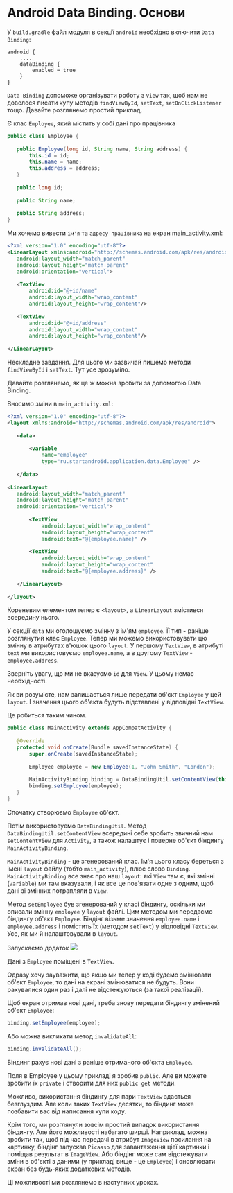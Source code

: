 # Android Data Binding. Основи

У `build.gradle` файл модуля в секції `android` необхідно включити `Data Binding`:
```
android {
    ....
    dataBinding {
        enabled = true
    }
}
```

`Data Binding` допоможе організувати роботу з `View` так, щоб нам не довелося писати купу методів `findViewById`, `setText`, `setOnClickListener` тощо. Давайте розглянемо простий приклад.

Є клас `Employee`, який містить у собі дані про працівника
```java
public class Employee {
 
   public Employee(long id, String name, String address) {
       this.id = id;
       this.name = name;
       this.address = address;
   }
 
   public long id;
 
   public String name;
 
   public String address;
}
```
Ми хочемо вивести `ім'я` та `адресу працівника` на екран main_activity.xml:
```xml
<?xml version="1.0" encoding="utf-8"?>
<LinearLayout xmlns:android="http://schemas.android.com/apk/res/android"
   android:layout_width="match_parent"
   android:layout_height="match_parent"
   android:orientation="vertical">
 
   <TextView
       android:id="@+id/name"
       android:layout_width="wrap_content"
       android:layout_height="wrap_content"/>
 
   <TextView
       android:id="@+id/address"
       android:layout_width="wrap_content"
       android:layout_height="wrap_content"/>
 
</LinearLayout>
```
Нескладне завдання. Для цього ми зазвичай пишемо методи `findViewById` і `setText`. Тут усе зрозуміло.

Давайте розглянемо, як це ж можна зробити за допомогою Data Binding.

Вносимо зміни в `main_activity.xml`:
```xml
<?xml version="1.0" encoding="utf-8"?>
<layout xmlns:android="http://schemas.android.com/apk/res/android">
 
   <data>
 
       <variable
           name="employee"
           type="ru.startandroid.application.data.Employee" />
 
   </data>
 
<LinearLayout
   android:layout_width="match_parent"
   android:layout_height="match_parent"
   android:orientation="vertical">
 
       <TextView
           android:layout_width="wrap_content"
           android:layout_height="wrap_content"
           android:text="@{employee.name}" />
 
       <TextView
           android:layout_width="wrap_content"
           android:layout_height="wrap_content"
           android:text="@{employee.address}" />
 
   </LinearLayout>
 
</layout>
```
Кореневим елементом тепер є `<layout>`, а `LinearLayout` змістився всередину нього.

У секції `data` ми оголошуємо змінну з ім'ям `employee`. Її тип - раніше розглянутий клас `Employee`. Тепер ми можемо використовувати цю змінну в атрибутах в'юшок цього `layout`. У першому `TextView`, в атрибуті `text` ми використовуємо `employee.name`, а в другому `TextView` - `employee.address`.

Зверніть увагу, що ми не вказуємо `id` для `View`. У цьому немає необхідності.

Як ви розумієте, нам залишається лише передати об'єкт `Employee` у цей `layout`. І значення цього об'єкта будуть підставлені у відповідні `TextView`.

Це робиться таким чином.
```java
public class MainActivity extends AppCompatActivity {
 
   @Override
   protected void onCreate(Bundle savedInstanceState) {
       super.onCreate(savedInstanceState);
 
       Employee employee = new Employee(1, "John Smith", "London");
 
       MainActivityBinding binding = DataBindingUtil.setContentView(this, R.layout.main_activity);
       binding.setEmployee(employee);
   }
}
```
Спочатку створюємо `Employee` об'єкт.

Потім використовуємо `DataBindingUtil`. Метод `DataBindingUtil.setContentView` всередині себе зробить звичний нам `setContentView` для `Activity`, а також налаштує і поверне об'єкт біндингу `MainActivityBinding`.

`MainActivityBinding` - це згенерований клас. Ім'я цього класу береться з імені `layout` файлу (тобто `main_activity`), плюс слово `Binding`. `MainActivityBinding` все знає про наш `layout`: які `View` там є, які змінні (`variable`) ми там вказували, і як все це пов'язати одне з одним, щоб дані зі змінних потрапляли в `View`.

Метод `setEmployee` був згенерований у класі біндингу, оскільки ми описали змінну `employee` у `layout` файлі. Цим методом ми передаємо біндингу об'єкт `Employee`. Біндінг візьме значення `employee.name` і `employee.address` і помістить їх (методом `setText`) у відповідні `TextView`. Усе, як ми й налаштовували в `layout`.

Запускаємо додаток
![](/images/android/8-lesson/4-android-data-binding-basic/1.gif)

Дані з `Employee` поміщені в `TextView`.

Одразу хочу зауважити, що якщо ми тепер у коді будемо змінювати об'єкт `Employee`, то дані на екрані змінюватися не будуть. Вони рахувалися один раз і далі не відстежуються (за такої реалізації).

Щоб екран отримав нові дані, треба знову передати біндингу змінений об'єкт `Employee`:
```java
binding.setEmployee(employee);
```

Або можна викликати метод `invalidateAll`:

```java
binding.invalidateAll();
```

Біндинг рахує нові дані з раніше отриманого об'єкта `Employee`.  

Поля в Employee у цьому прикладі я зробив `public`. Але ви можете зробити їх `private` і створити для них `public get` методи.

Можливо, використання біндингу для пари `TextView` здається безглуздим. Але коли таких `TextView` десятки, то біндинг може позбавити вас від написання купи коду.

Крім того, ми розглянули зовсім простий випадок використання біндингу. Але його можливості набагато ширші. Наприклад, можна зробити так, щоб під час передачі в атрибут `ImageView` посилання на картинку, біндінг запускав `Picasso` для завантаження цієї картинки і поміщав результат в `ImageView`. Або біндінг може сам відстежувати зміни в об'єкті з даними (у прикладі вище - це `Employee`) і оновлювати екран без будь-яких додаткових методів.

Ці можливості ми розглянемо в наступних уроках.
